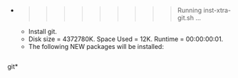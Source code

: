 * >>>>>>>>> Running inst-xtra-git.sh ...
  * Install git.
  * Disk size = 4372780K. Space Used = 12K. Runtime = 00:00:00:01.
  * The following NEW packages will be installed:
  ```bash
git*
  ```
